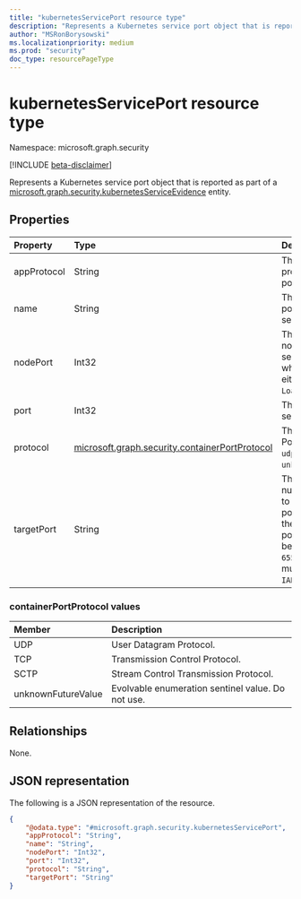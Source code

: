 ```yaml
---
title: "kubernetesServicePort resource type"
description: "Represents a Kubernetes service port object that is reported as part of a kubernetesServiceEvidence entity."
author: "MSRonBorysowski"
ms.localizationpriority: medium
ms.prod: "security"
doc_type: resourcePageType
---
```


# kubernetesServicePort resource type

Namespace: microsoft.graph.security

[!INCLUDE [beta-disclaimer](../../includes/beta-disclaimer.md)]

Represents a Kubernetes service port object that is reported as part of a [microsoft.graph.security.kubernetesServiceEvidence](./security-kubernetesserviceevidence.md) entity.

## Properties

| Property    | Type                                                                            | Description                                                                                                                                                             |
|:------------|:--------------------------------------------------------------------------------|:------------------------------------------------------------------------------------------------------------------------------------------------------------------------|
| appProtocol | String                                                                          | The application protocol for this port.                                                                                                                                 |
| name        | String                                                                          | The name of this port within the service.                                                                                                                               |
| nodePort    | Int32                                                                           | The port on each node on which this service is exposed when the type is either `NodePort` or `LoadBalancer`.                                                            |
| port        | Int32                                                                           | The port that this service exposes.                                                                                                                                     |
| protocol    | [microsoft.graph.security.containerPortProtocol](#containerportprotocol-values) | The protocol name. Possible values are: `udp`, `tcp`, `sctp`, `unknownFutureValue`.                                                                                     |
| targetPort  | String                                                                          | The name or number of the port to access on the pods targeted by the service. The port number must be in the range `1` to `65535`. The name must be an `IANA_SVC_NAME`. |

### containerPortProtocol values

| Member             | Description                                       |
|:-------------------|:--------------------------------------------------|
| UDP                | User Datagram Protocol.                           |
| TCP                | Transmission Control Protocol.                    |
| SCTP               | Stream Control Transmission Protocol.             |
| unknownFutureValue | Evolvable enumeration sentinel value. Do not use. |


## Relationships

None.

## JSON representation

The following is a JSON representation of the resource.
<!-- {
  "blockType": "resource",
  "@odata.type": "microsoft.graph.security.kubernetesServicePort"
}
-->
``` json
{
    "@odata.type": "#microsoft.graph.security.kubernetesServicePort",
    "appProtocol": "String",
    "name": "String",
    "nodePort": "Int32",
    "port": "Int32",
    "protocol": "String",
    "targetPort": "String"
}
```
